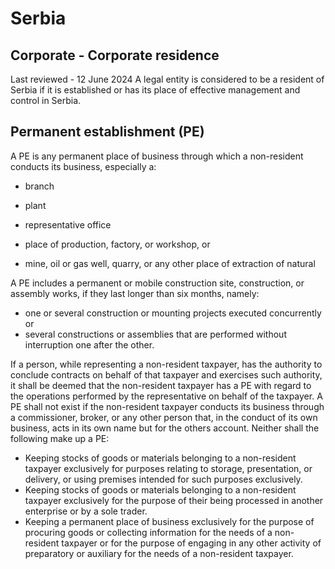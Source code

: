 # Serbia
## Corporate - Corporate residence
Last reviewed - 12 June 2024
A legal entity is considered to be a resident of Serbia if it is established or has its place of effective management and control in Serbia.
## Permanent establishment (PE)
A PE is any permanent place of business through which a non-resident conducts its business, especially a:
  * branch
  * plant
  * representative office
  * place of production, factory, or workshop, or


  * mine, oil or gas well, quarry, or any other place of extraction of natural


A PE includes a permanent or mobile construction site, construction, or assembly works, if they last longer than six months, namely: 
  * one or several construction or mounting projects executed concurrently or 
  * several constructions or assemblies that are performed without interruption one after the other.


If a person, while representing a non-resident taxpayer, has the authority to conclude contracts on behalf of that taxpayer and exercises such authority, it shall be deemed that the non-resident taxpayer has a PE with regard to the operations performed by the representative on behalf of the taxpayer.
A PE shall not exist if the non-resident taxpayer conducts its business through a commissioner, broker, or any other person that, in the conduct of its own business, acts in its own name but for the others account.
Neither shall the following make up a PE:
  * Keeping stocks of goods or materials belonging to a non-resident taxpayer exclusively for purposes relating to storage, presentation, or delivery, or using premises intended for such purposes exclusively.
  * Keeping stocks of goods or materials belonging to a non-resident taxpayer exclusively for the purpose of their being processed in another enterprise or by a sole trader.
  * Keeping a permanent place of business exclusively for the purpose of procuring goods or collecting information for the needs of a non-resident taxpayer or for the purpose of engaging in any other activity of preparatory or auxiliary for the needs of a non-resident taxpayer.


